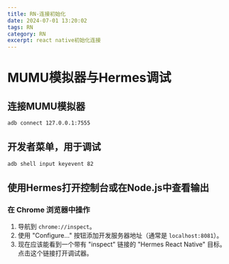 ```yaml
---
title: RN-连接初始化
date: 2024-07-01 13:20:02
tags: RN
category: RN
excerpt: react native初始化连接
---
```


# MUMU模拟器与Hermes调试

## 连接MUMU模拟器
```bash
adb connect 127.0.0.1:7555
```

## 开发者菜单，用于调试
```bash
adb shell input keyevent 82
```

## 使用Hermes打开控制台或在Node.js中查看输出

### 在 Chrome 浏览器中操作
1. 导航到 `chrome://inspect`。
2. 使用 "Configure..." 按钮添加开发服务器地址（通常是 `localhost:8081`）。
3. 现在应该能看到一个带有 "inspect" 链接的 "Hermes React Native" 目标。点击这个链接打开调试器。
```
